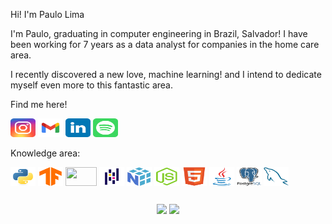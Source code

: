 Hi! I'm Paulo Lima 


I'm Paulo, graduating in computer engineering in Brazil, Salvador! I have been working for 7 years as a data analyst for companies in the home care area.

I recently discovered a new love, machine learning! and I intend to dedicate myself even more to this fantastic area.

Find me here!
<div> 
<a href="https://www.instagram.com/user.paulolima/" target="_blank"><img height="30" width="40" src="https://github.com/edent/SuperTinyIcons/blob/master/images/svg/instagram.svg" target="_blank"></a>
<a href = "mailto:paulollima25@gmail.com"><img height="30" width="40" src="https://github.com/edent/SuperTinyIcons/blob/master/images/svg/gmail.svg" target="_blank"></a>
<a href="https://www.linkedin.com/in/paulo-lima-655621152/" target="_blank"><img height="30" width="40"  src="https://github.com/edent/SuperTinyIcons/blob/master/images/svg/linkedin.svg" target="_blank"></a>
<a href="https://open.spotify.com/user/22oqcj56yjnvi65k474zgr3qa" target="_blank"><img height="30" width="40"  src="https://github.com/edent/SuperTinyIcons/blob/master/images/svg/spotify.svg" target="_blank"></a>
  
  
 
</div>
  
Knowledge area:
<div style="display: inline_block">
  <img align="center"  height="30" width="40" src="https://raw.githubusercontent.com/devicons/devicon/master/icons/python/python-original.svg">
  <img align="center"  height="30" width="40" src="https://github.com/devicons/devicon/blob/master/icons/tensorflow/tensorflow-original.svg">
  <img align="center"  height="30" width="50" src="https://github.com/scikit-learn/scikit-learn/blob/main/doc/logos/scikit-learn-logo-notext.png">
  <img align="center"  height="30" width="40" src="https://github.com/devicons/devicon/blob/master/icons/pandas/pandas-original.svg">  
  <img align="center"  height="30" width="40" src="https://github.com/devicons/devicon/blob/master/icons/numpy/numpy-original.svg">    
  <img align="center"  height="30" width="40" src="https://raw.githubusercontent.com/devicons/devicon/master/icons/nodejs/nodejs-original.svg">
  <img align="center"  height="30" width="40" src="https://raw.githubusercontent.com/devicons/devicon/master/icons/html5/html5-original.svg">
  <img align="center"  height="30" width="40" src="https://raw.githubusercontent.com/devicons/devicon/master/icons/java/java-original.svg">
  <img align="center"  height="30" width="40" src="https://github.com/devicons/devicon/blob/master/icons/postgresql/postgresql-original-wordmark.svg">
  <img align="center"  height="30" width="40" src="https://github.com/devicons/devicon/blob/master/icons/mysql/mysql-original.svg">
  
  
</div>


  
  ##
 


<div align="center">
  <img height="180em" src="https://github-readme-stats.vercel.app/api?username=pauloengcomp&show_icons=true&include_all_commits=true&count_private=true&theme=aura"/>
  <img height="180em" src="https://github-readme-stats.vercel.app/api/top-langs/?username=pauloengcomp&layout=compact&langs_count=7&theme=aura"/>
</div>
